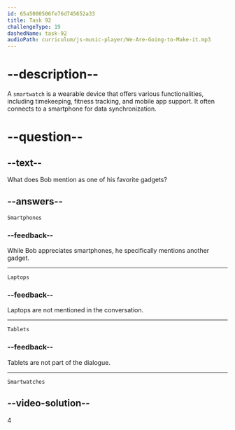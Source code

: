 ```yaml
---
id: 65a5000506fe76d745652a33
title: Task 92
challengeType: 19
dashedName: task-92
audioPath: curriculum/js-music-player/We-Are-Going-to-Make-it.mp3
---
```


<!--
AUDIO REFERENCE: 
Bob: Well, one of my favorite gadgets is the smartwatch.
-->

# --description--

A `smartwatch` is a wearable device that offers various functionalities, including timekeeping, fitness tracking, and mobile app support. It often connects to a smartphone for data synchronization.

# --question--

## --text--

What does Bob mention as one of his favorite gadgets?

## --answers--

`Smartphones`

### --feedback--

While Bob appreciates smartphones, he specifically mentions another gadget.

---

`Laptops`

### --feedback--

Laptops are not mentioned in the conversation.

---

`Tablets`

### --feedback--

Tablets are not part of the dialogue.

---

`Smartwatches`

## --video-solution--

4
